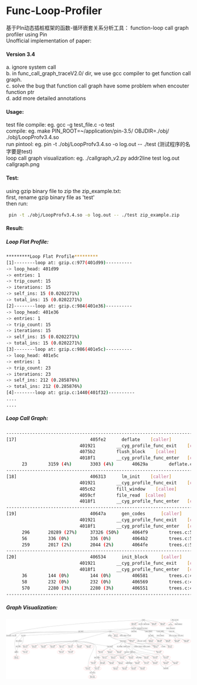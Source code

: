 # Func-Loop-Profiler
基于PIn动态插桩框架的函数-循环嵌套关系分析工具： function-loop call graph profiler using Pin  
Unofficial implementation of paper: 
#### Version 3.4     
 a. ignore system call  
 b. in func_call_graph_traceV2.0/ dir, we use gcc compiler to get function call graph.   
 c. solve the bug that function call graph have some problem when encouter function ptr   
 d. add more detailed annotations  



#### Usage:  
 test file compile:   eg.   gcc -g test_file.c -o test   
 compile:             eg.   make PIN_ROOT=~/application/pin-3.5/ OBJDIR=./obj/ ./obj/LoopProfv3.4.so  
 run pintool:         eg.   pin -t ./obj/LoopProfv3.4.so -o log.out -- ./test  (测试程序的名字要是test)  
 loop call graph visualization: eg.   ./callgraph_v2.py addr2line test log.out callgraph.png  


#### Test:  
using gzip binary file to zip the zip_example.txt:   
first, rename gzip binary file as 'test'   
then run: 
```bash
 pin -t ./obj/LoopProfv3.4.so -o log.out -- ./test zip_example.zip 
```

#### Result:   
##### Loop Flat Profile:   
```bash
*********Loop Flat Profile*********
[1]--------loop at: gzip.c:977(401d99)----------
-> loop_head: 401d99
-> entries: 1
-> trip_count: 15
-> iterations: 15
-> self_ins: 15 (0.0202271%)
-> total_ins: 15 (0.0202271%)
[2]--------loop at: gzip.c:984(401e36)----------
-> loop_head: 401e36
-> entries: 1
-> trip_count: 15
-> iterations: 15
-> self_ins: 15 (0.0202271%)
-> total_ins: 15 (0.0202271%)
[3]--------loop at: gzip.c:986(401e5c)----------
-> loop_head: 401e5c
-> entries: 1
-> trip_count: 23
-> iterations: 23
-> self_ins: 212 (0.285876%)
-> total_ins: 212 (0.285876%)
[4]--------loop at: gzip.c:1440(401f32)----------
....
....

```

##### Loop Call Graph:  
```bash
----------------------------------------------------------------------------------------
[17]							405fe2	    deflate	   [caller]
							401921	      __cyg_profile_func_exit	 [callee]
							4075b2	      flush_block	 [callee]
							4018f1	      __cyg_profile_func_enter	 [callee]
	  23		3159 (4%)    	3303 (4%)    	40629a	      deflate.c:675 [sub_loop]
----------------------------------------------------------------------------------------
[18]							406313	    lm_init	   [caller]
							401921	      __cyg_profile_func_exit	 [callee]
							405c62	      fill_window	 [callee]
							4059cf	      file_read	 [callee]
							4018f1	      __cyg_profile_func_enter	 [callee]
----------------------------------------------------------------------------------------
[19]							40647a	    gen_codes	   [caller]
							401921	      __cyg_profile_func_exit	 [callee]
							4018f1	      __cyg_profile_func_enter	 [callee]
	  296		20289 (27%)    	37326 (50%)    	4064f9	      trees.c:594 [sub_loop]
	  56		336 (0%)    	336 (0%)    	4064b2	      trees.c:581  [sub_loop]
	  259		2017 (2%)    	2044 (2%)    	4064fe	      trees.c:590  [sub_loop]
----------------------------------------------------------------------------------------
[20]							406534	    init_block	   [caller]
							401921	      __cyg_profile_func_exit	 [callee]
							4018f1	      __cyg_profile_func_enter	 [callee]
	  36		144 (0%)    	144 (0%)    	406581	      trees.c:414  [sub_loop]
	  58		232 (0%)    	232 (0%)    	406569	      trees.c:413  [sub_loop]
	  570		2280 (3%)    	2280 (3%)    	406551	      trees.c:412  [sub_loop]
----------------------------------------------------------------------------------------
```
   
   
##### Graph Visualization:  
![loop call graph](https://github.com/meton-robean/Func-Loop-Profiler/blob/master/callgraph1.png)  
